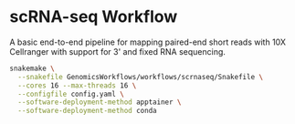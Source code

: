 # scRNA-seq Workflow
A basic end-to-end pipeline for mapping paired-end short reads with 10X Cellranger with support for 3' and fixed RNA
sequencing.

```bash
snakemake \
  --snakefile GenomicsWorkflows/workflows/scrnaseq/Snakefile \
  --cores 16 --max-threads 16 \
  --configfile config.yaml \
  --software-deployment-method apptainer \
  --software-deployment-method conda
```
